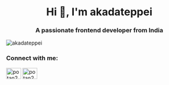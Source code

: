 <h1 align="center">Hi 👋, I'm akadateppei</h1>
<h3 align="center">A passionate frontend developer from India</h3>

<p align="left"> <img src="https://komarev.com/ghpvc/?username=akadateppei&label=Profile%20views&color=0e75b6&style=flat" alt="akadateppei" /> </p>

<h3 align="left">Connect with me:</h3>
<p align="left">
<a href="https://twitter.com/potan2005" target="blank"><img align="center" src="https://raw.githubusercontent.com/rahuldkjain/github-profile-readme-generator/master/src/images/icons/Social/twitter.svg" alt="potan2005" height="30" width="40" /></a>
<a href="https://linkedin.com/in/potan2005" target="blank"><img align="center" src="https://raw.githubusercontent.com/rahuldkjain/github-profile-readme-generator/master/src/images/icons/Social/linked-in-alt.svg" alt="potan2005" height="30" width="40" /></a>
</p>
